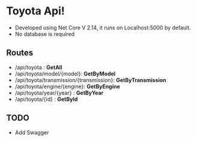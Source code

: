 # Toyota Api!

 - Developed using Net Core V 2.14, it runs on Localhost:5000 by default.
 - No database is required



## Routes

- /api/toyota : **GetAll**
- /api/toyota/model/{model}: **GetByModel**
- /api/toyota/transmission/{transmission}: **GetByTransmission**
- /api/toyota/engine/{engine}: **GetByEngine**
- /api/toyota/year/{year} : **GetByYear**
- /api/toyota/{id} : **GetById**


## TODO
- Add Swagger
